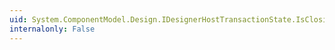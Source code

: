 ```yaml
---
uid: System.ComponentModel.Design.IDesignerHostTransactionState.IsClosingTransaction
internalonly: False
---
```

